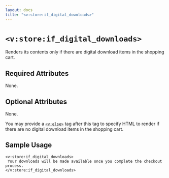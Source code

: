 ```yaml
---
layout: docs
title: "<v:store:if_digital_downloads>"
---
```


# `<v:store:if_digital_downloads>`

Renders its contents only if there are digital download items in the
shopping cart.

## Required Attributes

None.

## Optional Attributes

None.

You may provide a [`<v:else>`](/v_else/) tag after this tag to specify
HTML to render if there are no digital download items in the shopping
cart.

## Sample Usage

    <v:store:if_digital_downloads>
     Your downloads will be made available once you complete the checkout process.
    </v:store:if_digital_downloads>
